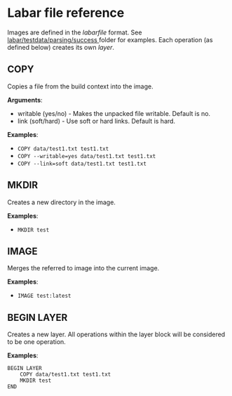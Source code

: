 # Labar file reference
Images are defined in the _labarfile_ format. See [labar/testdata/parsing/success ](./labar/testdata/parsing/success) folder for examples. Each operation (as defined below) creates its own _layer_.

## COPY
Copies a file from the build context into the image.

**Arguments**:

* writable (yes/no) - Makes the unpacked file writable. Default is no.
* link (soft/hard) - Use soft or hard links. Default is hard.

**Examples**:

* `COPY data/test1.txt test1.txt`
* `COPY --writable=yes data/test1.txt test1.txt`
* `COPY --link=soft data/test1.txt test1.txt`

## MKDIR
Creates a new directory in the image.

**Examples**:

* `MKDIR test`

## IMAGE
Merges the referred to image into the current image.

**Examples**:

* `IMAGE test:latest`

## BEGIN LAYER
Creates a new layer. All operations within the layer block will be considered to be one operation.

**Examples**:

```
BEGIN LAYER
    COPY data/test1.txt test1.txt
    MKDIR test
END
```